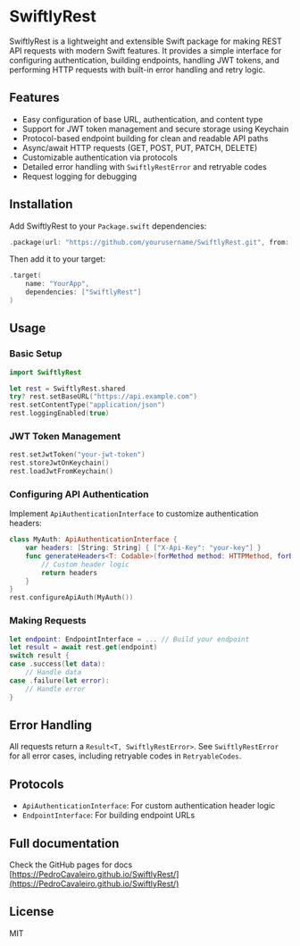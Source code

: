 # SwiftlyRest

SwiftlyRest is a lightweight and extensible Swift package for making REST API requests with modern Swift features. It provides a simple interface for configuring authentication, building endpoints, handling JWT tokens, and performing HTTP requests with built-in error handling and retry logic.

## Features
- Easy configuration of base URL, authentication, and content type
- Support for JWT token management and secure storage using Keychain
- Protocol-based endpoint building for clean and readable API paths
- Async/await HTTP requests (GET, POST, PUT, PATCH, DELETE)
- Customizable authentication via protocols
- Detailed error handling with `SwiftlyRestError` and retryable codes
- Request logging for debugging

## Installation
Add SwiftlyRest to your `Package.swift` dependencies:

```swift
.package(url: "https://github.com/yourusername/SwiftlyRest.git", from: "1.0.0")
```

Then add it to your target:

```swift
.target(
    name: "YourApp",
    dependencies: ["SwiftlyRest"]
)
```

## Usage

### Basic Setup
```swift
import SwiftlyRest

let rest = SwiftlyRest.shared
try? rest.setBaseURL("https://api.example.com")
rest.setContentType("application/json")
rest.loggingEnabled(true)
```

### JWT Token Management
```swift
rest.setJwtToken("your-jwt-token")
rest.storeJwtOnKeychain()
rest.loadJwtFromKeychain()
```

### Configuring API Authentication
Implement `ApiAuthenticationInterface` to customize authentication headers:
```swift
class MyAuth: ApiAuthenticationInterface {
    var headers: [String: String] { ["X-Api-Key": "your-key"] }
    func generateHeaders<T: Codable>(forMethod method: HTTPMethod, forBody body: T?, withJwt jwt: String?) -> [String: String] {
        // Custom header logic
        return headers
    }
}
rest.configureApiAuth(MyAuth())
```

### Making Requests
```swift
let endpoint: EndpointInterface = ... // Build your endpoint
let result = await rest.get(endpoint)
switch result {
case .success(let data):
    // Handle data
case .failure(let error):
    // Handle error
}
```

## Error Handling
All requests return a `Result<T, SwiftlyRestError>`. See `SwiftlyRestError` for all error cases, including retryable codes in `RetryableCodes`.

## Protocols
- `ApiAuthenticationInterface`: For custom authentication header logic
- `EndpointInterface`: For building endpoint URLs

## Full documentation

Check the GitHub pages for docs [https://PedroCavaleiro.github.io/SwiftlyRest/](https://PedroCavaleiro.github.io/SwiftlyRest/)

## License
MIT
